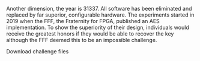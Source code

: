 Another dimension, the year is 31337. All software has been eliminated and replaced by far superior, configurable hardware. The experiments started in 2019 when the FFF, the Fraternity for FPGA, published an AES implementation. To show the superiority of their design, individuals would receive the greatest honors if they would be able to recover the key although the FFF deemed this to be an impossible challenge.

Download challenge files
